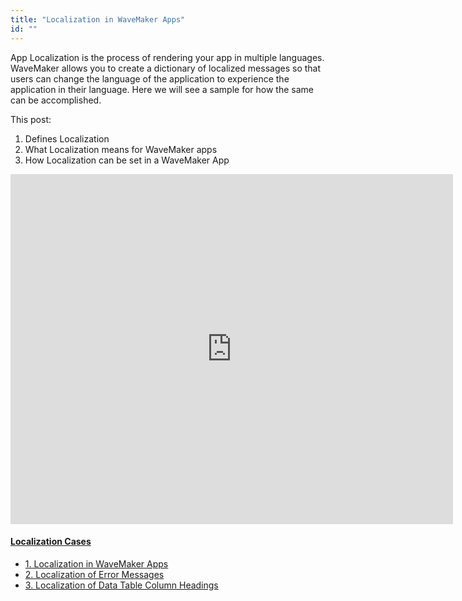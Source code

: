 ```yaml
---
title: "Localization in WaveMaker Apps"
id: ""
---
```


App Localization is the process of rendering your app in multiple languages. WaveMaker allows you to create a dictionary of localized messages so that users can change the language of the application to experience the application in their language. Here we will see a sample for how the same can be accomplished.

This post:

1. Defines Localization
2. What Localization means for WaveMaker apps
3. How Localization can be set in a WaveMaker App

<iframe src="https://docs.google.com/presentation/d/e/2PACX-1vRjmVw1gYz-_hTDynYBIi4AMODyX1_qx-6ETIjm8bPtxcbFk0x2MzcU2AylROhblrcVx7LpzRNPFwqi/embed?start=false&amp;loop=false&amp;delayms=3000" frameborder="0" width="708" height="560" allowfullscreen="true" mozallowfullscreen="true" webkitallowfullscreen="true"></iframe>

#### [Localization Cases](/learn/app-development/ui-design/use-cases-ui-design/)

- [1. Localization in WaveMaker Apps](#)
- [2. Localization of Error Messages](/learn/how-tos/localization-error-messages/)
- [3. Localization of Data Table Column Headings](/learn/how-tos/localization-data-table-column-headings/)
